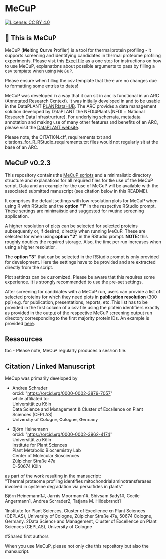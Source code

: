# MeCuP

[![License: CC BY 4.0](https://img.shields.io/badge/License-CC_BY_4.0-lightgrey.svg)](https://creativecommons.org/licenses/by/4.0/)

## 👋 This is MeCuP

MeCuP (**Me**lting **Cu**rve **P**rofiler) is a tool for thermal protein profiling - it supports screening and identifying candidates in thermal proteome profiling experiments.
Please visit this [Excel file](./ressources/MeCuP_Arguments_EXPLAINED.xlsx) as a one stop for instructions on how to use MeCuP, explanations about possible arguments to pass by filling a csv template when using MeCuP.

Please ensure when filling the csv template that there are no changes due to formatting some entries to dates!

MeCuP was developed in a way that it can sit in and is functional in an ARC (Annotated Research Context). It was initially developed in and to be usable in the DataPLANT [PLANTdataHUB](https://onlinelibrary.wiley.com/doi/full/10.1111/tpj.16474). The ARC provides a data management solution developed by DataPLANT the NFDI4Plants (NFDI = National Research Data Infrastructure). For underlying schemata, metadata annotation and making use of many other features and benefits of an ARC, please visit the [DataPLANT website](https://www.nfdi4plants.org/).

Please note, the CITATION.cff, requirements.txt and citations_for_R_RStudio_requirements.txt files would not regularly sit at the base of an ARC.

## MeCuP v0.2.3
This repository contains the [MeCuP scripts](./workflows/README.md) and a minimalistic directory structure and explanations for all required files for the use of the MeCuP script. Data and an example for the use of MeCuP will be available with the associated submitted manuscript (see citation below in this README).  

It comprises the default settings with low resolution plots for MeCuP when using R with RStudio and the **option "1"** in the respective RStudio prompt. These settings are minimalistic and suggested for routine screening application.  

A higher resolution of plots can be selected for selected proteins subsequently or, if desired, directly when running MeCuP. These are selected for when using **option "2"** in the RStudio prompt. **NOTE:** this roughly doubles the required storage. Also, the time per run increases when using a higher resolution.

The **option "3"** that can be selected in the RStudio prompt is only provided for development. Here the settings have to be provided and are extracted directly from the script.

Plot settings can be customized. Please be aware that this requires some experience. It is strongly recommended to use the pre-set settings.

After screening for candidates with a MeCuP run, users can provide a list of selected proteins for which they need plots in **publication resolution** (300 ppi) e.g. for publication, presentations, reports, etc. This list has to be provided in the first column of a csv file using the protein identifiers exactly as provided in the output of the respective MeCuP screening output run directory corresponding to the first majority protein IDs. An example is provided [here](./assays/MY_ASSAY_NAME/protocols/selectedPROTEINS300ppi.csv).
  
## Ressources
tbc - Please note, MeCuP regularly produces a session file.

## Citation / Linked Manuscript

MeCup was primarily developed by

- Andrea Schrader  
  orcid: "https://orcid.org/0000-0002-3879-7057"  
  while affiliated to:  
  Universität zu Köln  
  Data Science and Management & Cluster of Excellence on Plant Sciences (CEPLAS)  
  University of Cologne, Cologne, Germany  
  
- Björn Heinemann  
  orcid: "https://orcid.org/0000-0002-3962-4174"  
  Universität zu Köln  
  Institute for Plant Sciences    
  Plant Metabolic Biochemistry Lab  
  Center of Molecular Biosciences   
  Zülpicher Straße 47a  
  D-50674 Köln  

as part of the work resulting in the mansucript:   
"Thermal proteome profiling identifies mitochondrial aminotransferases involved in cysteine degradation via persulfides in plants"  

Björn Heinemann1#, Jannis Moormann1#, Shivsam Bady1#, Cecile Angermann1, Andrea Schrader2, Tatjana M. Hildebrandt1  

1Institute for Plant Sciences, Cluster of Excellence on Plant Sciences (CEPLAS), University of Cologne, Zülpicher Straße 47a, 50674 Cologne, Germany. 
2Data Science and Management, Cluster of Excellence on Plant Sciences (CEPLAS), University of Cologne  

#Shared first authors  

When you use MeCuP, please not only cite this repository but also the mansucript.  
